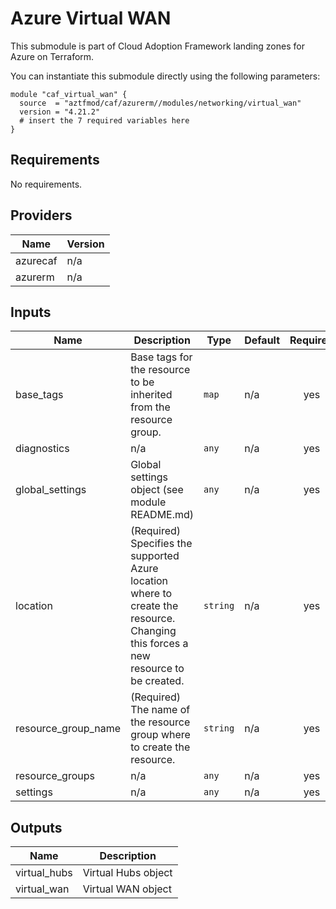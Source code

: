 # Azure Virtual WAN

This submodule is part of Cloud Adoption Framework landing zones for Azure on Terraform.

You can instantiate this submodule directly using the following parameters:

```
module "caf_virtual_wan" {
  source  = "aztfmod/caf/azurerm//modules/networking/virtual_wan"
  version = "4.21.2"
  # insert the 7 required variables here
}
```

<!-- BEGINNING OF PRE-COMMIT-TERRAFORM DOCS HOOK -->
## Requirements

No requirements.

## Providers

| Name | Version |
|------|---------|
| azurecaf | n/a |
| azurerm | n/a |

## Inputs

| Name | Description | Type | Default | Required |
|------|-------------|------|---------|:--------:|
| base\_tags | Base tags for the resource to be inherited from the resource group. | `map` | n/a | yes |
| diagnostics | n/a | `any` | n/a | yes |
| global\_settings | Global settings object (see module README.md) | `any` | n/a | yes |
| location | (Required) Specifies the supported Azure location where to create the resource. Changing this forces a new resource to be created. | `string` | n/a | yes |
| resource\_group\_name | (Required) The name of the resource group where to create the resource. | `string` | n/a | yes |
| resource\_groups | n/a | `any` | n/a | yes |
| settings | n/a | `any` | n/a | yes |

## Outputs

| Name | Description |
|------|-------------|
| virtual\_hubs | Virtual Hubs object |
| virtual\_wan | Virtual WAN object |

<!-- END OF PRE-COMMIT-TERRAFORM DOCS HOOK -->